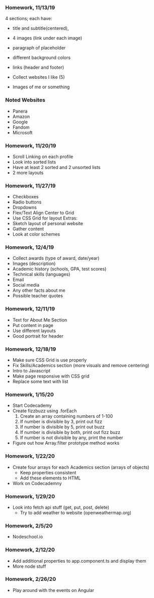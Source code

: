 ### Homework, 11/13/19
4 sections; each have:
- title and subtitle(centered), 
- 4 images (link under each image)
- paragraph of placeholder
- different background colors
- links (header and footer)

- Collect websites I like (5)
- Images of me or something

### Noted Websites
- Panera
- Amazon
- Google
- Fandom
- Microsoft

### Homework, 11/20/19
- Scroll Linking on each profile
- Look into sorted lists
- Have at least 2 sorted and 2 unsorted lists
- 2 more layouts

### Homework, 11/27/19
- Checkboxes
- Radio buttons
- Dropdowns
- Flex/Text Align Center to Grid
- Use CSS Grid for layout
Extras:
- Sketch layout of personal website
- Gather content
- Look at color schemes

### Homework, 12/4/19
- Collect awards (type of award, date/year)
- Images (description)
- Academic history (schools, GPA, test scores)
- Technical skills (languages)
- Email
- Social media
- Any other facts about me
- Possible teacher quotes

### Homework, 12/11/19
- Text for About Me Section
- Put content in page
- Use different layouts
- Good portrait for header

### Homework, 12/18/19
- Make sure CSS Grid is use properly
- Fix Skills/Academics section (more visuals and remove centering)
- Intro to Javascript
- Make page responsive with CSS grid
- Replace some text with list

### Homework, 1/15/20
- Start Codecademy
- Create fizzbuzz using .forEach
    1. Create an array containing numbers of 1-100
    2. If number is divisible by 3, print out fizz
    3. If number is divisible by 5, print out buzz
    4. If number is divisible by both, print out fizz buzz
    5. If number is not divisible by any, print the number
- Figure out how Array.filter prototype method works

### Homework, 1/22/20
- Create four arrays for each Academics section (arrays of objects)
    - Keep properties consistent
    - Add these elements to HTML
- Work on Codecademny

### Homework, 1/29/20
- Look into fetch api stuff (get, put, post, delete)
    - Try to add weather to website (openweathermap.org)

### Homework, 2/5/20
- Nodeschool.io

### Homework, 2/12/20
- Add additional properties to app.component.ts and display them
- More node stuff

### Homework, 2/26/20
- Play around with the events on Angular